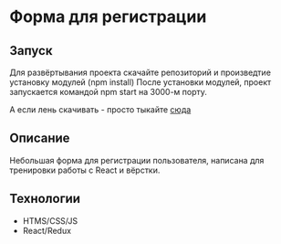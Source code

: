 # Форма для регистрации

## Запуск 

Для развёртывания проекта скачайте репозиторий и произведтие установку модулей (npm install)
После установки модулей, проект запускается командой npm start на 3000-м порту.

А если лень скачивать - просто тыкайте [сюда](https://k0nstant1ns.github.io/register-from/)

## Описание

Небольшая форма для регистрации пользователя, написана для тренировки работы с React и вёрстки. 

## Технологии 

* HTMS/CSS/JS
* React/Redux
